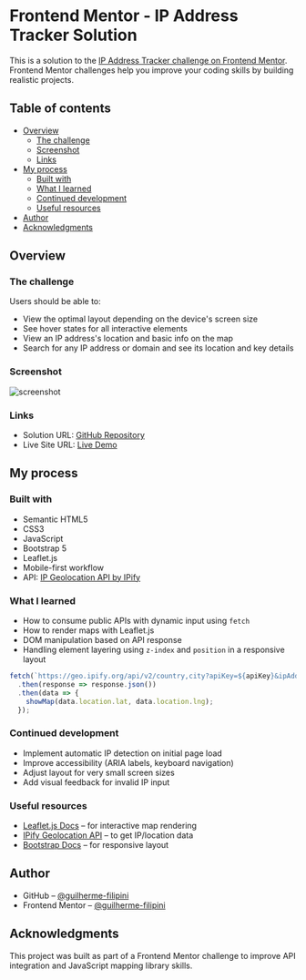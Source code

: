 # Frontend Mentor - IP Address Tracker Solution

This is a solution to the [IP Address Tracker challenge on Frontend Mentor](https://www.frontendmentor.io/challenges/ip-address-tracker-I8-0yYAH0). Frontend Mentor challenges help you improve your coding skills by building realistic projects.

## Table of contents

- [Overview](#overview)
  - [The challenge](#the-challenge)
  - [Screenshot](#screenshot)
  - [Links](#links)
- [My process](#my-process)
  - [Built with](#built-with)
  - [What I learned](#what-i-learned)
  - [Continued development](#continued-development)
  - [Useful resources](#useful-resources)
- [Author](#author)
- [Acknowledgments](#acknowledgments)

## Overview

### The challenge

Users should be able to:

- View the optimal layout depending on the device's screen size
- See hover states for all interactive elements
- View an IP address's location and basic info on the map
- Search for any IP address or domain and see its location and key details

### Screenshot

![screenshot](./design/desktop-design.jpg)

### Links

- Solution URL: [GitHub Repository](https://github.com/guilherme-filipini/ip-address-tracker)
- Live Site URL: [Live Demo](https://guilherme-filipini.github.io/ip-address-tracker)

## My process

### Built with

- Semantic HTML5
- CSS3
- JavaScript
- Bootstrap 5
- Leaflet.js
- Mobile-first workflow
- API: [IP Geolocation API by IPify](https://geo.ipify.org/)

### What I learned

- How to consume public APIs with dynamic input using `fetch`
- How to render maps with Leaflet.js
- DOM manipulation based on API response
- Handling element layering using `z-index` and `position` in a responsive layout

```js
fetch(`https://geo.ipify.org/api/v2/country,city?apiKey=${apiKey}&ipAddress=${ip}`)
  .then(response => response.json())
  .then(data => {
    showMap(data.location.lat, data.location.lng);
  });
```

### Continued development

- Implement automatic IP detection on initial page load
- Improve accessibility (ARIA labels, keyboard navigation)
- Adjust layout for very small screen sizes
- Add visual feedback for invalid IP input

### Useful resources

- [Leaflet.js Docs](https://leafletjs.com/) – for interactive map rendering
- [IPify Geolocation API](https://geo.ipify.org/) – to get IP/location data
- [Bootstrap Docs](https://getbootstrap.com/) – for responsive layout

## Author

- GitHub – [@guilherme-filipini](https://github.com/guilherme-filipini)
- Frontend Mentor – [@guilherme-filipini](https://www.frontendmentor.io/profile/guilherme-filipini)

## Acknowledgments

This project was built as part of a Frontend Mentor challenge to improve API integration and JavaScript mapping library skills.
